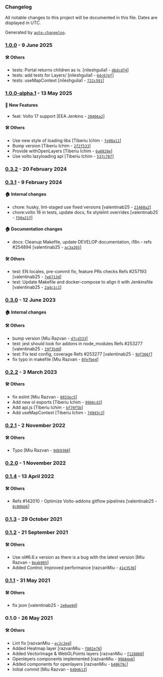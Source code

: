 ### Changelog

All notable changes to this project will be documented in this file. Dates are displayed in UTC.

Generated by [`auto-changelog`](https://github.com/CookPete/auto-changelog).

### [1.0.0](https://github.com/eea/volto-openlayers-map/compare/1.0.0-alpha.1...1.0.0) - 9 June 2025

#### :hammer_and_wrench: Others

- tests: Portal returns children as is. [nileshgulia1 - [`dbdcd74`](https://github.com/eea/volto-openlayers-map/commit/dbdcd740730d428624549282a497bf212ab8f1d7)]
- tests: add tests for Layers/ [nileshgulia1 - [`64c67ef`](https://github.com/eea/volto-openlayers-map/commit/64c67ef015ff4e27f93da5efef96267d2c95d13c)]
- tests: useMapContext [nileshgulia1 - [`722c591`](https://github.com/eea/volto-openlayers-map/commit/722c5912ebe91f37fb6cb5769c687747efa361ee)]
### [1.0.0-alpha.1](https://github.com/eea/volto-openlayers-map/compare/0.3.2...1.0.0-alpha.1) - 13 May 2025

#### :rocket: New Features

- feat: Volto 17 support [EEA Jenkins - [`20466a2`](https://github.com/eea/volto-openlayers-map/commit/20466a22da3ef1a6e612448ffbbf157a5db6d340)]

#### :hammer_and_wrench: Others

- Use new style of loading libs [Tiberiu Ichim - [`fe98a11`](https://github.com/eea/volto-openlayers-map/commit/fe98a11ef5f92335acaaff098ef7734c3f2ac2fa)]
- Bump version [Tiberiu Ichim - [`2f2f533`](https://github.com/eea/volto-openlayers-map/commit/2f2f533c887d12afb3989844b9ec65070828d6a0)]
- Provide withOpenLayers [Tiberiu Ichim - [`6a0828e`](https://github.com/eea/volto-openlayers-map/commit/6a0828e7331bb1cdd916373e7fdb26cb398a3673)]
- Use volto lazyloading api [Tiberiu Ichim - [`537c787`](https://github.com/eea/volto-openlayers-map/commit/537c787767c027882c3b3e2ff8efa047c5d39ea5)]
### [0.3.2](https://github.com/eea/volto-openlayers-map/compare/0.3.1...0.3.2) - 20 February 2024

### [0.3.1](https://github.com/eea/volto-openlayers-map/compare/0.3.0...0.3.1) - 9 February 2024

#### :house: Internal changes

- chore: husky, lint-staged use fixed versions [valentinab25 - [`21460a2`](https://github.com/eea/volto-openlayers-map/commit/21460a20ad724f4ad9401babc9a629aa66a375e9)]
- chore:volto 16 in tests, update docs, fix stylelint overrides [valentinab25 - [`f50a21f`](https://github.com/eea/volto-openlayers-map/commit/f50a21f7f4648af897d3731e39aa7032fb06777d)]

#### :house: Documentation changes

- docs: Cleanup Makefile, update DEVELOP documentation, i18n - refs #254894 [valentinab25 - [`ac3a265`](https://github.com/eea/volto-openlayers-map/commit/ac3a26572e68cf1c5d8545bed57ec1675ec26828)]

#### :hammer_and_wrench: Others

- test: EN locales, pre-commit fix, feature PRs checks Refs #257193 [valentinab25 - [`7e6713d`](https://github.com/eea/volto-openlayers-map/commit/7e6713d375a70404a4ca019581429a030fea1c3a)]
- test: Update Makefile and docker-compose to align it with Jenkinsfile [valentinab25 - [`2adc1c1`](https://github.com/eea/volto-openlayers-map/commit/2adc1c12eb85c9499b47e8e0a5d9bdbda2772f74)]
### [0.3.0](https://github.com/eea/volto-openlayers-map/compare/0.2.2...0.3.0) - 12 June 2023

#### :house: Internal changes


#### :hammer_and_wrench: Others

- bump version [Miu Razvan - [`d7cd333`](https://github.com/eea/volto-openlayers-map/commit/d7cd3336c99c66680a29a14aa77cb25d638ddc96)]
- test: jest should look for addons in node_modules Refs #253277 [valentinab25 - [`19f35dd`](https://github.com/eea/volto-openlayers-map/commit/19f35ddf514b6fb2f6b5f66d2f46ebcbe4fa72b9)]
- test: Fix test config, coverage Refs #253277 [valentinab25 - [`9df366f`](https://github.com/eea/volto-openlayers-map/commit/9df366fed08a838637303a94dfaa5f7e3b29ad06)]
- fix typo in makefile [Miu Razvan - [`0fefbe4`](https://github.com/eea/volto-openlayers-map/commit/0fefbe4235811b92c1971c43f83fef71a842509a)]
### [0.2.2](https://github.com/eea/volto-openlayers-map/compare/0.2.1...0.2.2) - 3 March 2023

#### :hammer_and_wrench: Others

- fix eslint [Miu Razvan - [`0933ec5`](https://github.com/eea/volto-openlayers-map/commit/0933ec5e60ec856d802e836cab931a08cfe53618)]
- Add new ol exports [Tiberiu Ichim - [`99b6cd3`](https://github.com/eea/volto-openlayers-map/commit/99b6cd370ea3618cd9d68751c56c16459c90f42f)]
- Add api.js [Tiberiu Ichim - [`bf70f5b`](https://github.com/eea/volto-openlayers-map/commit/bf70f5b325207706bb470fc5e29fa532c0d361a8)]
- Add useMapContext [Tiberiu Ichim - [`749d3c3`](https://github.com/eea/volto-openlayers-map/commit/749d3c3a90ca196386346a0fe8bcc27cab77f262)]
### [0.2.1](https://github.com/eea/volto-openlayers-map/compare/0.2.0...0.2.1) - 2 November 2022

#### :hammer_and_wrench: Others

- Typo [Miu Razvan - [`0db9368`](https://github.com/eea/volto-openlayers-map/commit/0db936866f3af5e7dff4b771ab695876585582f4)]
### [0.2.0](https://github.com/eea/volto-openlayers-map/compare/0.1.4...0.2.0) - 1 November 2022

### [0.1.4](https://github.com/eea/volto-openlayers-map/compare/0.1.3...0.1.4) - 13 April 2022

#### :hammer_and_wrench: Others

- Refs #142010 - Optimize Volto-addons gitflow pipelines [valentinab25 - [`8c08bb6`](https://github.com/eea/volto-openlayers-map/commit/8c08bb699f8ecafe631b6dd14899f008edb166d3)]
### [0.1.3](https://github.com/eea/volto-openlayers-map/compare/0.1.2...0.1.3) - 29 October 2021

### [0.1.2](https://github.com/eea/volto-openlayers-map/compare/0.1.1...0.1.2) - 21 September 2021

#### :hammer_and_wrench: Others

- Use ol#6.6.x version as there is a bug with the latest version [Miu Razvan - [`8eab985`](https://github.com/eea/volto-openlayers-map/commit/8eab98575f93abf1f6e0e49855fd5737e0ca3b36)]
- Added Control; Improved performance [razvanMiu - [`41e3536`](https://github.com/eea/volto-openlayers-map/commit/41e35369aa97e55f17f8b60d23317671a85ca7dc)]
### [0.1.1](https://github.com/eea/volto-openlayers-map/compare/0.1.0...0.1.1) - 31 May 2021

#### :hammer_and_wrench: Others

- fix json [valentinab25 - [`2e0ae9d`](https://github.com/eea/volto-openlayers-map/commit/2e0ae9dc87d97d0cb5904dd8f8c51e153f0e29a2)]
### 0.1.0 - 26 May 2021

#### :hammer_and_wrench: Others

- Lint fix [razvanMiu - [`ec2c2e4`](https://github.com/eea/volto-openlayers-map/commit/ec2c2e43a46c158bb813ade32834bf328b444895)]
- Added Heatmap layer [razvanMiu - [`f802e76`](https://github.com/eea/volto-openlayers-map/commit/f802e76e81c353da9f4e2b7058e40a0fff9f1fe5)]
- Added VectorImage & WebGLPoints layers [razvanMiu - [`f128860`](https://github.com/eea/volto-openlayers-map/commit/f128860ec396f2ad7f6e7791a0054ad9a0f6e6df)]
- Openleyers components implemented [razvanMiu - [`99b84e6`](https://github.com/eea/volto-openlayers-map/commit/99b84e695e860e44ff6f728e37ca8493b9b06b0c)]
- Added components for openlayers [razvanMiu - [`b40679c`](https://github.com/eea/volto-openlayers-map/commit/b40679c21483151c1e588c0dfd1fa9ad5fdfc733)]
- Initial commit [Miu Razvan - [`6d0d613`](https://github.com/eea/volto-openlayers-map/commit/6d0d613377abb206619a5506e1a7fb04e56b9e4b)]
